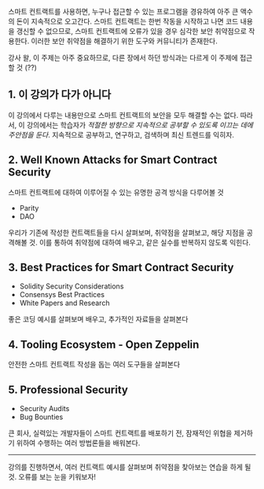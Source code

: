 스마트 컨트랙트를 사용하면, 누구나 접근할 수 있는 프로그램을 경유하여 아주 큰 액수의 돈이 지속적으로 오고간다. 스마트 컨트랙트는 한번 작동을 시작하고 나면 코드 내용을 갱신할 수 없으므로, 스마트 컨트랙트에 오류가 있을 경우 심각한 보안 취약점으로 작용한다. 이러한 보안 취약점을 해결하기 위한 도구와 커뮤니티가 존재한다.

강사 왈, 이 주제는 아주 중요하므로, 다른 장에서 하던 방식과는 다르게 이 주제에 접근할 것 (??)

## 1. 이 강의가 다가 아니다

이 강의에서 다루는 내용만으로 스마트 컨트랙트의 보안을 모두 해결할 수는 없다. 따라서, 이 강의에서는 학습자가 *적절한 방향으로 지속적으로 공부할 수 있도록 이끄는 데에 주안점을 둔다*. 지속적으로 공부하고, 연구하고, 검색하며 최신 트렌드를 익히자.

## 2. Well Known Attacks for Smart Contract Security

스마트 컨트랙트에 대하여 이루어질 수 있는 유명한 공격 방식을 다루어볼 것

- Parity
- DAO

우리가 기존에 작성한 컨트랙트들을 다시 살펴보며, 취약점을 살펴보고, 해당 지점을 공격해볼 것. 이를 통하여 취약점에 대하여 배우고, 같은 실수를 반복하지 않도록 익힌다.

## 3. Best Practices for Smart Contract Security

- Solidity Security Considerations
- Consensys Best Practices
- White Papers and Research

좋은 코딩 예시를 살펴보며 배우고, 추가적인 자료들을 살펴본다

## 4. Tooling Ecosystem - Open Zeppelin

안전한 스마트 컨트랙트 작성을 돕는 여러 도구들을 살펴본다

## 5. Professional Security

- Security Audits
- Bug Bounties

큰 회사, 실력있는 개발자들이 스마트 컨트랙트를 배포하기 전, 잠재적인 위협을 제거하기 위하여 수행하는 여러 방법론들을 배워본다.

----

강의를 진행하면서, 여러 컨트랙트 예시를 살펴보며 취약점을 찾아보는 연습을 하게 될 것. 오류를 보는 눈을 키워보자!
